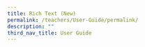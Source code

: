 ```yaml
---
title: Rich Text (New)
permalink: /teachers/User-Guide/permalink/
description: ""
third_nav_title: User Guide
---
```


